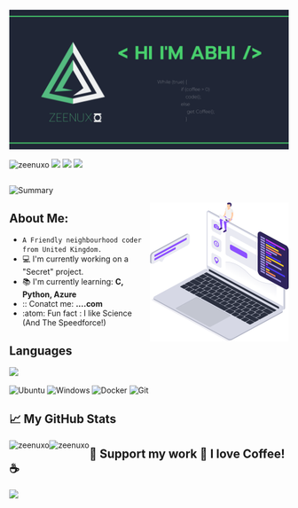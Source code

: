 ![Banner](https://github.com/Zeenuxo/zeenuxo/blob/main/banner.png)

<p align="left" alt="counters">
<img src="https://komarev.com/ghpvc/?username=zeenuxo&label=Profile%20views&color=0e75b6&style=flat" alt="zeenuxo" />
<img src="https://img.shields.io/bountysource/team/zeenuxo/activity?label=Bounty%20Count&style=plastic"/>
<img src="https://img.shields.io/github/followers/zeenuxo?label=Follow%20Me&style=plastic"/>
<img src="https://img.shields.io/twitter/url?color=blue&label=LinkedIn&style=plastic&url=https%3A%2F%2Flinkedin.com%2Fin%2F..............-v-a5020b238"/>
</p>




##
![Summary](http://github-profile-summary-cards.vercel.app/api/cards/profile-details?username=zeenuxo&theme=tokyonight)


<img align="right" alt="GIF" width="250" height="250"
 src="https://github.com/Zeenuxo/zeenuxo/blob/main/coder.png">



## About Me:
<p align="left" alt="facts">
  
- `A Friendly neighbourhood coder from United Kingdom.`
- :computer: I'm currently working on a "Secret" project.
- :books: I'm currently learning: **C, Python, Azure**
- :: Conatct me: **....com**
- :atom: Fun fact : I like Science (And The Speedforce!)
</p>




## Languages
<p align="left" alt="graph">
<img src="https://github-readme-stats.vercel.app/api/top-langs?username=zeenuxo&theme=vue-dark&show_icons=true&locale=en"/>

![Ubuntu](https://img.shields.io/badge/Ubuntu-E95420?style=for-the-badge&logo=ubuntu&logoColor=white)
![Windows](https://img.shields.io/badge/Windows-0078D6?style=for-the-badge&logo=windows&logoColor=white)
![Docker](https://img.shields.io/badge/Docker-2CA5E0?style=for-the-badge&logo=docker&logoColor=white)
![Git](https://img.shields.io/badge/Git-F05032?style=for-the-badge&logo=git&logoColor=white)
</p>

## 📈 My GitHub Stats
<p><img align="left" src="https://github-readme-stats.vercel.app/api?username=zeenuxo&theme=vue-dark&show_icons=true&locale=en" alt="zeenuxo" />
  
<p><img align="left" src="https://github-readme-streak-stats.herokuapp.com/?user=zeenuxo&theme=vue-dark" alt="zeenuxo" />
</p>




## 🚧 Support my work 🥺  I love Coffee! ☕
<a href="https://www.buymeacoffee.com/..." target="_blank" alt="Coffee Support" width="150">
<img src="https://cdn.buymeacoffee.com/buttons/v2/default-red.png" />
</a>
